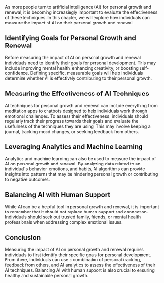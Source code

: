 

As more people turn to artificial intelligence (AI) for personal growth and renewal, it is becoming increasingly important to evaluate the effectiveness of these techniques. In this chapter, we will explore how individuals can measure the impact of AI on their personal growth and renewal.

Identifying Goals for Personal Growth and Renewal
-------------------------------------------------

Before measuring the impact of AI on personal growth and renewal, individuals need to identify their goals for personal development. This may include improving mental health, enhancing creativity, or boosting self-confidence. Defining specific, measurable goals will help individuals determine whether AI is effectively contributing to their personal growth.

Measuring the Effectiveness of AI Techniques
--------------------------------------------

AI techniques for personal growth and renewal can include everything from meditation apps to chatbots designed to help individuals work through emotional challenges. To assess their effectiveness, individuals should regularly track their progress towards their goals and evaluate the usefulness of the techniques they are using. This may involve keeping a journal, tracking mood changes, or seeking feedback from others.

Leveraging Analytics and Machine Learning
-----------------------------------------

Analytics and machine learning can also be used to measure the impact of AI on personal growth and renewal. By analyzing data related to an individual's behavior, emotions, and habits, AI algorithms can provide insights into patterns that may be hindering personal growth or contributing to negative outcomes.

Balancing AI with Human Support
-------------------------------

While AI can be a helpful tool in personal growth and renewal, it is important to remember that it should not replace human support and connection. Individuals should seek out trusted family, friends, or mental health professionals when addressing complex emotional issues.

Conclusion
----------

Measuring the impact of AI on personal growth and renewal requires individuals to first identify their specific goals for personal development. From there, individuals can use a combination of personal tracking, feedback from others, and AI analytics to assess the effectiveness of their AI techniques. Balancing AI with human support is also crucial to ensuring healthy and sustainable personal growth.
